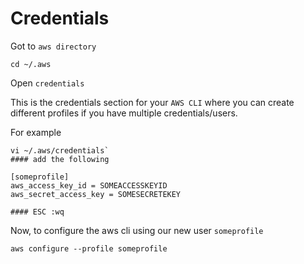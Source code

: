# Credentials

Got to `aws directory`
```
cd ~/.aws
```
Open `credentials`

This is the credentials section for your `AWS CLI` where you can create different profiles if you have multiple credentials/users.

For example
```
vi ~/.aws/credentials`
#### add the following

[someprofile]
aws_access_key_id = SOMEACCESSKEYID
aws_secret_access_key = SOMESECRETEKEY

#### ESC :wq
```

Now, to configure the aws cli using our new user `someprofile`
```
aws configure --profile someprofile
```

